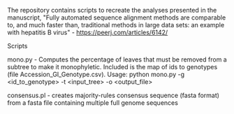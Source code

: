 The repository contains scripts to recreate the analyses presented in the manuscript, "Fully automated sequence alignment methods are comparable to, and much faster than, traditional methods in large data sets: an example with hepatitis B virus" - https://peerj.com/articles/6142/ 

Scripts

mono.py - Computes the percentage of leaves that must be removed from a subtree to make it monophyletic.  Included is the
	  map of ids to genotypes (file Accession_GI_Genotype.csv). 
	  Usage: python mono.py -g <id_to_genotype> -t <input_tree> -o <output_file>
	  

consensus.pl - creates majority-rules consensus sequence (fasta format) from a fasta file containing multiple full genome sequences
